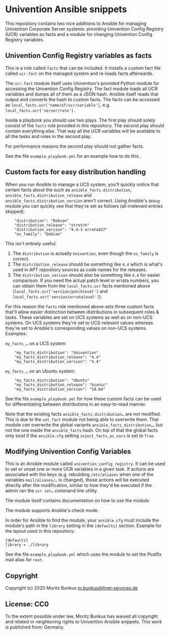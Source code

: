 # Univention Ansible snippets

This repository contains two nice additions to Ansible for managing
Univention Corporate Server systems: providing Univention Config
Registry (UCR) variables as facts and a module for changing Univention
Config Registry variables.


## Univention Config Registry variables as facts

This is a role called `facts` that can be included. It installs a
custom fact file called `ucr.fact` on the managed system and re-loads
facts afterwards.

The `ucr.fact` module itself uses Univention's provided Python module
for accessing the Univention Config Registry. The fact module loads
all UCR variables and dumps all of them as a JSON hash. Ansible itself
reads that output and converts the hash to custom facts. The facts can
be accessed as `local_facts.ucr['name/of/ucr/variable']`,
e.g. `local_facts.ucr['server/role']`.

Inside a playbook you should use two plays. The first play should
solely consist of the `facts` role provided in this repository. The
second play should contain everything else. That way all the UCR
variables will be available to all the tasks and roles in the second
play.

For performance reasons the second play should not gather facts.

See the file `example_playbook.yml` for an example how to do this.


## Custom facts for easy distribution handling

When you run Ansible to manage a UCS system, you'll quickly notice
that certain facts about the such as `ansible_facts.distribution`,
`ansible_facts.distribution_release` and
`ansible_facts.distribution_version` aren't correct. Using Ansible's
`debug` module you can quickly see that they're set as follows (all
irrelevant entries skipped):

```
    "distribution": "Debian"
    "distribution_release": "stretch"
    "distribution_version": "4.4-3 errata427"
    "os_family": "Debian"
```

This isn't entirely useful:

1. The `distribution` is actually `Univention`, even though the
   `os_family` is correct.
2. The `distribution_release` should be something like `4.4` which is
   what's used in APT repository sources as code names for the
   releases.
3. The `distribution_version` should also be something like `4.4` for
   easier comparison. If you need the actual patch level or errata
   numbers, you can obtain them from the `local_facts.ucr` facts
   mentioned above (`local_facts.ucr['version/patchlevel']` and
   `local_facts.ucr['version/erratalevel']`).

For this reason the `facts` role mentioned above sets three custom
facts that'll allow easier distinction between distributions in
subsequent roles & tasks. These variables are set on UCS systems as
well as on non-UCS systems. On UCS systems they're set to UCS-relevant
values whereas they're set to Ansible's corresponding values on
non-UCS systems. Examples:

`my_facts_…` on a UCS system:

```
    "my_facts_distribution": "Univention"
    "my_facts_distribution_release": "4.4"
    "my_facts_distribution_version": "4.4"
```

`my_facts_…` on an Ubuntu system:

```
    "my_facts_distribution": "Ubuntu"
    "my_facts_distribution_release": "bionic"
    "my_facts_distribution_version": "18.04"
```

See the file `example_playbook.yml` for how these custom facts can be
used for differentiating between distributions in an easy-to-read
manner.

Note that the existing facts `ansible_facts.distribution…` are _not_
modified. This is due to the `set_fact` module not being able to
overwrite them. That module _can_ overwrite the global variants
`ansible_facts_distribution…`, but not the one inside the
`ansible_facts` hash. On top of that the global facts only exist if
the `ansible.cfg` setting `inject_facts_as_vars` is set to `True`.


## Modifying Univention Config Variables

This is an Ansible module called `univention_config_registry`. It can
be used to set or unset one or more UCR variables in a given task. If
actions are associated with the keys (e.g. rebuilding `/etc/aliases`
when one of the variables `mail/aliases/…` is changed), those actions
will be executed directly after the modification, similar to how
they'd be executed if the admin ran the `ucr set…` command line
utility.

The module itself contains documentation on how to use the module.

The module supports Ansible's check mode.

In order for Ansible to find the module, your `ansible.cfg` must
include the module's path in the `library` setting in the `[defaults]`
section. Example for the layout used in this repository:

```
[defaults]
library = ./library
```

See the file `example_playbook.yml` which uses the module to set the
Postfix mail alias for `root`.

## Copyright

Copyright (c) 2020 Moritz Bunkus <m.bunkus@linet-services.de>

## License: CC0

To the extent possible under law, Moritz Bunkus has waived all
copyright and related or neighboring rights to Univention Ansible
snippets. This work is published from: Germany.

